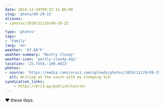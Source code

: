 ```yaml
---
date: 2019-12-29T09:32:11-06:00
slug: 'photo/09-29-22'
aliases:
- /photos/2019/12/29/09-29-22

type: 'photos'
tags:
- 'Family'
lang: 'en'
weather: '67.68°F'
weather-summary: 'Mostly Cloudy'
weather-icon: 'partly-cloudy-day'
location: '25.7554,-100.4023'
photos:
- source: 'https://media.ramiroruiz.com/uploads/photos/2019/12/29/09-29-22/writing-at-the-couch-with-my-sleeping-kid.jpeg'
  alt: Writing at the couch with my sleeping kid
syndication_links:
    - https://brid.gy/publish/twitter
---
```

♥️ these days.
